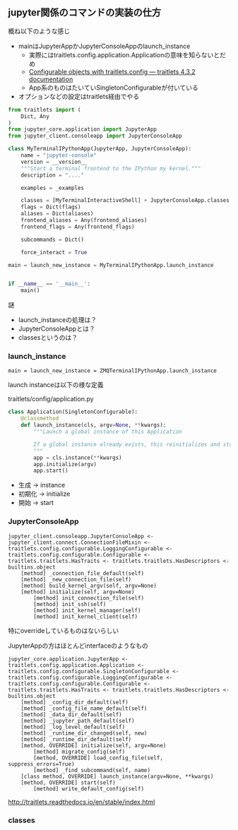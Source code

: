 ## jupyter関係のコマンドの実装の仕方

概ね以下のような感じ

- mainはJupyterAppかJupyterConsoleAppのlaunch_instance
  - 実際にはtraitlets.config.application.Applicationの意味を知らないとだめ
  - [Configurable objects with traitlets.config — traitlets 4.3.2 documentation](https://traitlets.readthedocs.io/en/stable/config.html "Configurable objects with traitlets.config — traitlets 4.3.2 documentation")
  - App系のものはたいていSingletonConfigurableが付いている
- オプションなどの設定はtraitlets経由でやる

```python
from traitlets import (
    Dict, Any
)
from jupyter_core.application import JupyterApp
from jupyter_client.consoleapp import JupyterConsoleApp

class MyTerminalIPythonApp(JupyterApp, JupyterConsoleApp):
    name = "jupyter-console"
    version = __version__
    """Start a terminal frontend to the IPython my kernel."""
    description = "...."

    examples = _examples

    classes = [MyTerminalInteractiveShell] + JupyterConsoleApp.classes
    flags = Dict(flags)
    aliases = Dict(aliases)
    frontend_aliases = Any(frontend_aliases)
    frontend_flags = Any(frontend_flags)

    subcommands = Dict()

    force_interact = True

main = launch_new_instance = MyTerminalIPythonApp.launch_instance


if __name__ == '__main__':
    main()
```

謎

- launch_instanceの処理は？
- JupyterConsoleAppとは？
- classesというのは？

### launch_instance

```pyton
main = launch_new_instance = ZMQTerminalIPythonApp.launch_instance
```

launch instanceは以下の様な定義

traitlets/config/application.py

```python
class Application(SingletonConfigurable):
    @classmethod
    def launch_instance(cls, argv=None, **kwargs):
        """Launch a global instance of this Application

        If a global instance already exists, this reinitializes and starts it
        """
        app = cls.instance(**kwargs)
        app.initialize(argv)
        app.start()
```

- 生成 -> instance
- 初期化 -> initialize
- 開始 -> start

### JupyterConsoleApp

```
jupyter_client.consoleapp.JupyterConsoleApp <- jupyter_client.connect.ConnectionFileMixin <- traitlets.config.configurable.LoggingConfigurable <- traitlets.config.configurable.Configurable <- traitlets.traitlets.HasTraits <- traitlets.traitlets.HasDescriptors <- builtins.object
    [method] _connection_file_default(self)
    [method] _new_connection_file(self)
    [method] build_kernel_argv(self, argv=None)
    [method] initialize(self, argv=None)
        [method] init_connection_file(self)
        [method] init_ssh(self)
        [method] init_kernel_manager(self)
        [method] init_kernel_client(self)
```

特にoverrideしているものはないらしい

JupyterAppの方はほとんどinterfaceのようなもの

```
jupyter_core.application.JupyterApp <- traitlets.config.application.Application <- traitlets.config.configurable.SingletonConfigurable <- traitlets.config.configurable.LoggingConfigurable <- traitlets.config.configurable.Configurable <- traitlets.traitlets.HasTraits <- traitlets.traitlets.HasDescriptors <- builtins.object
    [method] _config_dir_default(self)
    [method] _config_file_name_default(self)
    [method] _data_dir_default(self)
    [method] _jupyter_path_default(self)
    [method] _log_level_default(self)
    [method] _runtime_dir_changed(self, new)
    [method] _runtime_dir_default(self)
    [method, OVERRIDE] initialize(self, argv=None)
        [method] migrate_config(self)
        [method, OVERRIDE] load_config_file(self, suppress_errors=True)
        [method] _find_subcommand(self, name)
    [class method, OVERRIDE] launch_instance(argv=None, **kwargs)
    [method, OVERRIDE] start(self)
        [method] write_default_config(self)
```

http://traitlets.readthedocs.io/en/stable/index.html

### classes


